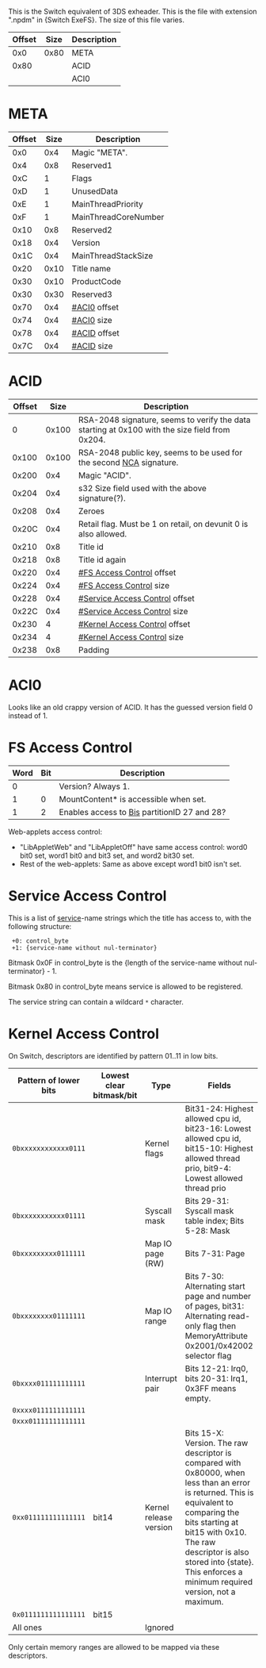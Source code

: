 This is the Switch equivalent of 3DS exheader. This is the file with
extension ".npdm" in {Switch ExeFS}. The size of this file varies.

| Offset     | Size       | Description |
| ---------- | ---------- | ----------- |
| 0x0        | 0x80       | META        |
| 0x80       | <Varies>   | ACID        |
| <See META> | <See META> | ACI0        |

# META

| Offset | Size | Description                       |
| ------ | ---- | --------------------------------- |
| 0x0    | 0x4  | Magic "META".                     |
| 0x4    | 0x8  | Reserved1                         |
| 0xC    | 1    | Flags                             |
| 0xD    | 1    | UnusedData                        |
| 0xE    | 1    | MainThreadPriority                |
| 0xF    | 1    | MainThreadCoreNumber              |
| 0x10   | 0x8  | Reserved2                         |
| 0x18   | 0x4  | Version                           |
| 0x1C   | 0x4  | MainThreadStackSize               |
| 0x20   | 0x10 | Title name                        |
| 0x30   | 0x10 | ProductCode                       |
| 0x30   | 0x30 | Reserved3                         |
| 0x70   | 0x4  | [\#ACI0](#ACI0 "wikilink") offset |
| 0x74   | 0x4  | [\#ACI0](#ACI0 "wikilink") size   |
| 0x78   | 0x4  | [\#ACID](#ACID "wikilink") offset |
| 0x7C   | 0x4  | [\#ACID](#ACID "wikilink") size   |

# ACID

| Offset | Size  | Description                                                                                       |
| ------ | ----- | ------------------------------------------------------------------------------------------------- |
| 0      | 0x100 | RSA-2048 signature, seems to verify the data starting at 0x100 with the size field from 0x204.    |
| 0x100  | 0x100 | RSA-2048 public key, seems to be used for the second [NCA](NCA%20Format.md "wikilink") signature. |
| 0x200  | 0x4   | Magic "ACID".                                                                                     |
| 0x204  | 0x4   | s32 Size field used with the above signature(?).                                                  |
| 0x208  | 0x4   | Zeroes                                                                                            |
| 0x20C  | 0x4   | Retail flag. Must be 1 on retail, on devunit 0 is also allowed.                                   |
| 0x210  | 0x8   | Title id                                                                                          |
| 0x218  | 0x8   | Title id again                                                                                    |
| 0x220  | 0x4   | [\#FS Access Control](#FS_Access_Control "wikilink") offset                                       |
| 0x224  | 0x4   | [\#FS Access Control](#FS_Access_Control "wikilink") size                                         |
| 0x228  | 0x4   | [\#Service Access Control](#Service_Access_Control "wikilink") offset                             |
| 0x22C  | 0x4   | [\#Service Access Control](#Service_Access_Control "wikilink") size                               |
| 0x230  | 4     | [\#Kernel Access Control](#Kernel_Access_Control "wikilink") offset                               |
| 0x234  | 4     | [\#Kernel Access Control](#Kernel_Access_Control "wikilink") size                                 |
| 0x238  | 0x8   | Padding                                                                                           |

# ACI0

Looks like an old crappy version of ACID. It has the guessed version
field 0 instead of
1.

# FS Access Control

| Word | Bit | Description                                                                         |
| ---- | --- | ----------------------------------------------------------------------------------- |
| 0    |     | Version? Always 1.                                                                  |
| 1    | 0   | MountContent\* is accessible when set.                                              |
| 1    | 2   | Enables access to [Bis](Filesystem%20services.md "wikilink") partitionID 27 and 28? |

Web-applets access control:

  - "LibAppletWeb" and "LibAppletOff" have same access control: word0
    bit0 set, word1 bit0 and bit3 set, and word2 bit30 set.
  - Rest of the web-applets: Same as above except word1 bit0 isn't set.

# Service Access Control

This is a list of [service](Services%20API.md "wikilink")-name strings
which the title has access to, with the following structure:

` +0: control_byte`  
` +1: {service-name without nul-terminator}`

Bitmask 0x0F in control\_byte is the {length of the service-name without
nul-terminator} - 1.

Bitmask 0x80 in control\_byte means service is allowed to be registered.

The service string can contain a wildcard `*` character.

# Kernel Access Control

On Switch, descriptors are identified by pattern 01..11 in low
bits.

| Pattern of lower bits | Lowest clear bitmask/bit | Type                   | Fields                                                                                                                                                                                                                                                                               |
| --------------------- | ------------------------ | ---------------------- | ------------------------------------------------------------------------------------------------------------------------------------------------------------------------------------------------------------------------------------------------------------------------------------ |
| `0bxxxxxxxxxxxx0111`  |                          | Kernel flags           | Bit31-24: Highest allowed cpu id, bit23-16: Lowest allowed cpu id, bit15-10: Highest allowed thread prio, bit9-4: Lowest allowed thread prio                                                                                                                                         |
| `0bxxxxxxxxxxx01111`  |                          | Syscall mask           | Bits 29-31: Syscall mask table index; Bits 5-28: Mask                                                                                                                                                                                                                                |
| `0bxxxxxxxxx0111111`  |                          | Map IO page (RW)       | Bits 7-31: Page                                                                                                                                                                                                                                                                      |
| `0bxxxxxxxx01111111`  |                          | Map IO range           | Bits 7-30: Alternating start page and number of pages, bit31: Alternating read-only flag then MemoryAttribute 0x2001/0x42002 selector flag                                                                                                                                           |
| `0bxxxx011111111111`  |                          | Interrupt pair         | Bits 12-21: Irq0, bits 20-31: Irq1, 0x3FF means empty.                                                                                                                                                                                                                               |
| `0xxxx0111111111111`  |                          |                        |                                                                                                                                                                                                                                                                                      |
| `0xxx01111111111111`  |                          |                        |                                                                                                                                                                                                                                                                                      |
| `0xx011111111111111`  | bit14                    | Kernel release version | Bits 15-X: Version. The raw descriptor is compared with 0x80000, when less than an error is returned. This is equivalent to comparing the bits starting at bit15 with 0x10. The raw descriptor is also stored into {state}. This enforces a minimum required version, not a maximum. |
| `0x0111111111111111`  | bit15                    |                        |                                                                                                                                                                                                                                                                                      |
| All ones              |                          | Ignored                |                                                                                                                                                                                                                                                                                      |

Only certain memory ranges are allowed to be mapped via these
descriptors.
